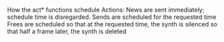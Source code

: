 How the act* functions schedule Actions:
  News are sent immediately; schedule time is disregarded.
  Sends are scheduled for the requested time
  Frees are scheduled
    so that at the requested time, the synth is silenced
    so that half a frame later, the synth is deleted

